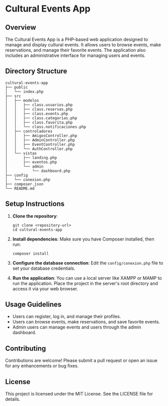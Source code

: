 # Cultural Events App

## Overview
The Cultural Events App is a PHP-based web application designed to manage and display cultural events. It allows users to browse events, make reservations, and manage their favorite events. The application also includes an administrative interface for managing users and events.

## Directory Structure
```
cultural-events-app
├── public
│   └── index.php
├── src
│   ├── modelos
│   │   ├── class.usuarios.php
│   │   ├── class.reservas.php
│   │   ├── class.events.php
│   │   ├── class.categorias.php
│   │   ├── class.favorita.php
│   │   └── class.notificaciones.php
│   ├── controladores
│   │   ├── AmigosController.php
│   │   ├── AdminController.php
│   │   ├── EventController.php
│   │   └── AuthController.php
│   └── vistas
│       ├── landing.php
│       ├── eventos.php
│       └── admin
│           └── dashboard.php
├── config
│   └── conexion.php
├── composer.json
└── README.md
```

## Setup Instructions
1. **Clone the repository**:
   ```
   git clone <repository-url>
   cd cultural-events-app
   ```

2. **Install dependencies**:
   Make sure you have Composer installed, then run:
   ```
   composer install
   ```

3. **Configure the database connection**:
   Edit the `config/conexion.php` file to set your database credentials.

4. **Run the application**:
   You can use a local server like XAMPP or MAMP to run the application. Place the project in the server's root directory and access it via your web browser.

## Usage Guidelines
- Users can register, log in, and manage their profiles.
- Users can browse events, make reservations, and save favorite events.
- Admin users can manage events and users through the admin dashboard.

## Contributing
Contributions are welcome! Please submit a pull request or open an issue for any enhancements or bug fixes.

## License
This project is licensed under the MIT License. See the LICENSE file for details.